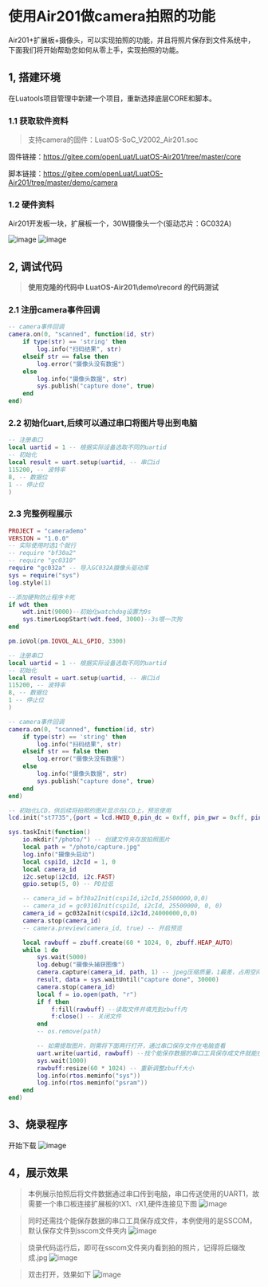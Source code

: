 # 使用Air201做camera拍照的功能
Air201+扩展板+摄像头，可以实现拍照的功能，并且将照片保存到文件系统中，下面我们将开始帮助您如何从零上手，实现拍照的功能。

## 1, 搭建环境

在Luatools项目管理中新建一个项目，重新选择底层CORE和脚本。

### 1.1 **获取软件资料**

> 支持camera的固件：LuatOS-SoC_V2002_Air201.soc

   固件链接：https://gitee.com/openLuat/LuatOS-Air201/tree/master/core

   脚本链接：https://gitee.com/openLuat/LuatOS-Air201/tree/master/demo/camera

### 1.2 硬件资料
Air201开发板一块，扩展板一个，30W摄像头一个(驱动芯片：GC032A)

![image](image/camera_2.png) 
![image](image/camera_3.png) 

## 2, 调试代码

> **使用克隆的代码中 LuatOS-Air201\demo\record 的代码测试**

### 2.1 注册camera事件回调

```Lua
-- camera事件回调
camera.on(0, "scanned", function(id, str)
    if type(str) == 'string' then
        log.info("扫码结果", str)
    elseif str == false then
        log.error("摄像头没有数据")
    else
        log.info("摄像头数据", str)
        sys.publish("capture done", true)
    end
end)

```

### 2.2 初始化uart,后续可以通过串口将图片导出到电脑

```Lua
-- 注册串口
local uartid = 1 -- 根据实际设备选取不同的uartid
-- 初始化
local result = uart.setup(uartid, -- 串口id
115200, -- 波特率
8, -- 数据位
1 -- 停止位
)
```

### 2.3 完整例程展示

```Lua
PROJECT = "camerademo"
VERSION = "1.0.0"
-- 实际使用时选1个就行
-- require "bf30a2"
-- require "gc0310"
require "gc032a" -- 导入GC032A摄像头驱动库
sys = require("sys")
log.style(1)

--添加硬狗防止程序卡死
if wdt then
    wdt.init(9000)--初始化watchdog设置为9s
    sys.timerLoopStart(wdt.feed, 3000)--3s喂一次狗
end

pm.ioVol(pm.IOVOL_ALL_GPIO, 3300)

-- 注册串口
local uartid = 1 -- 根据实际设备选取不同的uartid
-- 初始化
local result = uart.setup(uartid, -- 串口id
115200, -- 波特率
8, -- 数据位
1 -- 停止位
)

-- camera事件回调
camera.on(0, "scanned", function(id, str)
    if type(str) == 'string' then
        log.info("扫码结果", str)
    elseif str == false then
        log.error("摄像头没有数据")
    else
        log.info("摄像头数据", str)
        sys.publish("capture done", true)
    end
end)

-- 初始化LCD，供后续将拍照的图片显示在LCD上，预览使用
lcd.init("st7735",{port = lcd.HWID_0,pin_dc = 0xff, pin_pwr = 0xff, pin_rst = 36,direction = 0,w = 128,h = 160,xoffset = 0,yoffset = 0})

sys.taskInit(function()
    io.mkdir("/photo/") -- 创建文件夹存放拍照图片
    local path = "/photo/capture.jpg"
    log.info("摄像头启动")
    local cspiId, i2cId = 1, 0
    local camera_id
    i2c.setup(i2cId, i2c.FAST)
    gpio.setup(5, 0) -- PD拉低

    -- camera_id = bf30a2Init(cspiId,i2cId,25500000,0,0)
    -- camera_id = gc0310Init(cspiId, i2cId, 25500000, 0, 0)
    camera_id = gc032aInit(cspiId,i2cId,24000000,0,0)
    camera.stop(camera_id)
    -- camera.preview(camera_id, true) -- 开启预览

    local rawbuff = zbuff.create(60 * 1024, 0, zbuff.HEAP_AUTO)
    while 1 do
        sys.wait(5000)
        log.debug("摄像头捕获图像")
        camera.capture(camera_id, path, 1) -- jpeg压缩质量，1最差，占用空间小，3最高，占用空间最大而且费时间，默认1
        result, data = sys.waitUntil("capture done", 30000)
        camera.stop(camera_id)
        local f = io.open(path, "r")
        if f then
            f:fill(rawbuff) --读取文件并填充到zbuff内
            f:close() -- 关闭文件
        end
        -- os.remove(path)

        -- 如需提取图片，则需将下面两行打开，通过串口保存文件在电脑查看
        uart.write(uartid, rawbuff) --找个能保存数据的串口工具保存成文件就能在电脑上看了, 保存文件后改后缀为JPG查看
        sys.wait(1000)
        rawbuff:resize(60 * 1024) -- 重新调整zbuff大小
        log.info(rtos.meminfo("sys"))
        log.info(rtos.meminfo("psram"))
    end
end)
```

## 3、烧录程序
开始下载
![image](image/camera_1.png) 

## 4，展示效果
> 本例展示拍照后将文件数据通过串口传到电脑，串口传送使用的UART1，故需要一个串口板连接扩展板的tX1、rX1,硬件连接见下图
![image](image/camera_4.png) 

> 同时还需找个能保存数据的串口工具保存成文件，本例使用的是SSCOM，默认保存文件到sscom文件夹内
![image](image/camera_5.png) 

> 烧录代码运行后，即可在sscom文件夹内看到拍的照片，记得将后缀改成.jpg
![image](image/camera_6.png) 

> 双击打开，效果如下
![image](image/camera_7.jpg) 
